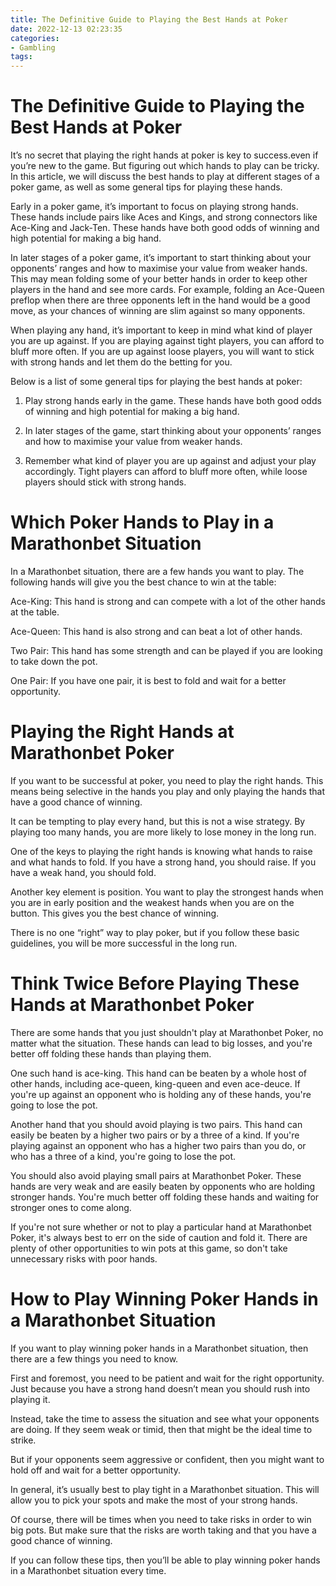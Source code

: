 ```yaml
---
title: The Definitive Guide to Playing the Best Hands at Poker
date: 2022-12-13 02:23:35
categories:
- Gambling
tags:
---
```



#  The Definitive Guide to Playing the Best Hands at Poker

It’s no secret that playing the right hands at poker is key to success.even if you’re new to the game. But figuring out which hands to play can be tricky. In this article, we will discuss the best hands to play at different stages of a poker game, as well as some general tips for playing these hands.

Early in a poker game, it’s important to focus on playing strong hands. These hands include pairs like Aces and Kings, and strong connectors like Ace-King and Jack-Ten. These hands have both good odds of winning and high potential for making a big hand.

In later stages of a poker game, it’s important to start thinking about your opponents’ ranges and how to maximise your value from weaker hands. This may mean folding some of your better hands in order to keep other players in the hand and see more cards. For example, folding an Ace-Queen preflop when there are three opponents left in the hand would be a good move, as your chances of winning are slim against so many opponents.

When playing any hand, it’s important to keep in mind what kind of player you are up against. If you are playing against tight players, you can afford to bluff more often. If you are up against loose players, you will want to stick with strong hands and let them do the betting for you.

Below is a list of some general tips for playing the best hands at poker:

1. Play strong hands early in the game. These hands have both good odds of winning and high potential for making a big hand.

2. In later stages of the game, start thinking about your opponents’ ranges and how to maximise your value from weaker hands.

3. Remember what kind of player you are up against and adjust your play accordingly. Tight players can afford to bluff more often, while loose players should stick with strong hands.

#  Which Poker Hands to Play in a Marathonbet Situation 

In a Marathonbet situation, there are a few hands you want to play. The following hands will give you the best chance to win at the table: 

Ace-King: This hand is strong and can compete with a lot of the other hands at the table.

Ace-Queen: This hand is also strong and can beat a lot of other hands.

Two Pair: This hand has some strength and can be played if you are looking to take down the pot.

One Pair: If you have one pair, it is best to fold and wait for a better opportunity.

#  Playing the Right Hands at Marathonbet Poker 

If you want to be successful at poker, you need to play the right hands. This means being selective in the hands you play and only playing the hands that have a good chance of winning.

It can be tempting to play every hand, but this is not a wise strategy. By playing too many hands, you are more likely to lose money in the long run.

One of the keys to playing the right hands is knowing what hands to raise and what hands to fold. If you have a strong hand, you should raise. If you have a weak hand, you should fold.

Another key element is position. You want to play the strongest hands when you are in early position and the weakest hands when you are on the button. This gives you the best chance of winning.

There is no one “right” way to play poker, but if you follow these basic guidelines, you will be more successful in the long run.

#  Think Twice Before Playing These Hands at Marathonbet Poker 

There are some hands that you just shouldn't play at Marathonbet Poker, no matter what the situation. These hands can lead to big losses, and you're better off folding these hands than playing them.

One such hand is ace-king. This hand can be beaten by a whole host of other hands, including ace-queen, king-queen and even ace-deuce. If you're up against an opponent who is holding any of these hands, you're going to lose the pot.

Another hand that you should avoid playing is two pairs. This hand can easily be beaten by a higher two pairs or by a three of a kind. If you're playing against an opponent who has a higher two pairs than you do, or who has a three of a kind, you're going to lose the pot.

You should also avoid playing small pairs at Marathonbet Poker. These hands are very weak and are easily beaten by opponents who are holding stronger hands. You're much better off folding these hands and waiting for stronger ones to come along.

If you're not sure whether or not to play a particular hand at Marathonbet Poker, it's always best to err on the side of caution and fold it. There are plenty of other opportunities to win pots at this game, so don't take unnecessary risks with poor hands.

#  How to Play Winning Poker Hands in a Marathonbet Situation

If you want to play winning poker hands in a Marathonbet situation, then there are a few things you need to know.

First and foremost, you need to be patient and wait for the right opportunity. Just because you have a strong hand doesn’t mean you should rush into playing it.

Instead, take the time to assess the situation and see what your opponents are doing. If they seem weak or timid, then that might be the ideal time to strike.

But if your opponents seem aggressive or confident, then you might want to hold off and wait for a better opportunity.

In general, it’s usually best to play tight in a Marathonbet situation. This will allow you to pick your spots and make the most of your strong hands.

Of course, there will be times when you need to take risks in order to win big pots. But make sure that the risks are worth taking and that you have a good chance of winning.

If you can follow these tips, then you’ll be able to play winning poker hands in a Marathonbet situation every time.